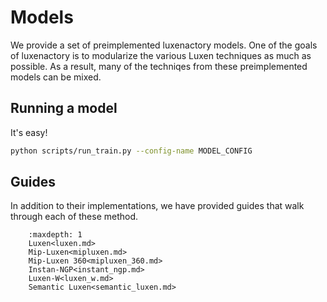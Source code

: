 # Models

We provide a set of preimplemented luxenactory models. One of the goals of luxenactory is to modularize the various Luxen techniques as much as possible. As a result, many of the techniqes from these preimplemented models can be mixed.

## Running a model

It's easy!

```bash
python scripts/run_train.py --config-name MODEL_CONFIG
```

## Guides

In addition to their implementations, we have provided guides that walk through each of these method. 

```{toctree}
    :maxdepth: 1
    Luxen<luxen.md>
    Mip-Luxen<mipluxen.md>
    Mip-Luxen 360<mipluxen_360.md>
    Instan-NGP<instant_ngp.md>
    Luxen-W<luxen_w.md>
    Semantic Luxen<semantic_luxen.md>
```

